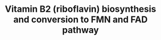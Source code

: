 ---
annotations:
- type: Pathway Ontology
  value: vitamin and vitamin metabolites signaling pathway
- type: Cell Type Ontology
  value: obsolete plant cell
authors:
- Pjaiswal
- SvetaG
- MaintBot
- Mkutmon
- Khanspers
- L Dupuis
description: Riboflavin is the precursor of the cofactors FMN and FAD, which are used
  by many oxidoreductases from the cytosol, plastids, mitochondria, and peroxisomes.
  In plants riboflavin synthesis takes place solely in plastids, from the precursors
  GTP and D-ribulose 5-phosphate. Riboflavin can be converted successively to FMN
  and FAD within plastids themselves, in the cytosol, or in mitochondria. There are
  also opposite pathways in which FAD and FMN are hydrolysed back to riboflavin.  The
  details of the riboflavin, FAD, and FMN biosyntheses (especially their compartmentalization)
  in plants are far from being elucidated. This diagram is an attempt to capture the
  current state of the field
last-edited: 2020-06-25
organisms:
- Zea mays
redirect_from:
- /index.php/Pathway:WP2339
- /instance/WP2339
schema-jsonld:
- '@context': https://schema.org/
  '@id': https://wikipathways.github.io/pathways/WP2339.html
  '@type': Dataset
  creator:
    '@type': Organization
    name: WikiPathways
  description: Riboflavin is the precursor of the cofactors FMN and FAD, which are
    used by many oxidoreductases from the cytosol, plastids, mitochondria, and peroxisomes.
    In plants riboflavin synthesis takes place solely in plastids, from the precursors
    GTP and D-ribulose 5-phosphate. Riboflavin can be converted successively to FMN
    and FAD within plastids themselves, in the cytosol, or in mitochondria. There
    are also opposite pathways in which FAD and FMN are hydrolysed back to riboflavin.  The
    details of the riboflavin, FAD, and FMN biosyntheses (especially their compartmentalization)
    in plants are far from being elucidated. This diagram is an attempt to capture
    the current state of the field
  keywords:
  - IV
  - 3.5.4.26
  - 2.5.1.78
  - GRMZM2G320099
  - 3.1.3.-
  - GRMZM2G105466
  - 2,5-diamino-6-ribosylamino-4(3H)-pyrmidinone 5' phosphate
  - GRMZM2G156803
  - VI
  - FMN
  - riboflavin transporter
  - GRMZM2G027115
  - GRMZM2G143480
  - 1.1.1.193
  - H2O
  - GRMZM2G166931
  - I
  - AMP
  - Riboflavin
  - VII
  - GTP
  - 3.5.4.25
  - GRMZM2G117609
  - 5-amino-6-ribitylamino-2,4(1H,3H)-pyrimidinedione 5'-phosphate
  - 2.7.1.26
  - FAD transporter
  - GRMZM5G819999
  - HCOOH, PPi
  - GRMZM2G033634
  - II
  - FAD
  - 6,7-dimethyl-8-(D-ribityl)lumazine
  - NAD(P)
  - NAD(P)H
  - GRMZM2G009196
  - GRMZM2G097820
  - GRMZM2G149609
  - PPi
  - GRMZM2G135586
  - 3.1.3.2
  - GRMZM2G090068
  - 5-amino-6-ribitylamino-2,4(1H,3H)-pyrimidinedione
  - 3,4-dihydroxybutanone 4-phosphate
  - 5-amino-6-ribosylamino-2,4(1H,3H)-pyrimidinedione 5'-phosphate
  - NH3
  - HCOOH
  - GRMZM2G033219
  - PO4
  - PyrP
  - 4.1.99.12
  - 3.6.1.18
  - GRMZM2G381933
  - GRMZM2G336908
  - GRMZM2G028010
  - D-ribulose 5-phosphate
  - ATP
  - 2.7.7.2
  - 2.5.1.9
  - FMN transporter
  - ADP
  license: CC0
  name: Vitamin B2 (riboflavin) biosynthesis and conversion to FMN and FAD pathway
seo: CreativeWork
title: Vitamin B2 (riboflavin) biosynthesis and conversion to FMN and FAD pathway
wpid: WP2339
---